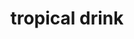 ---
layout: smileys&emotion
title: tropical drink
emoji: tropical_drink
permalink: 🍹.html
image: assets/img/3moji/tropical_drink.png
---